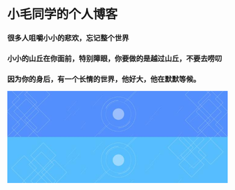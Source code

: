 # 小毛同学的个人博客
### 很多人咀嚼小小的悲欢，忘记整个世界
### 小小的山丘在你面前，特别障眼，你要做的是越过山丘，不要去唠叨
### 因为你的身后，有一个长情的世界，他好大，他在默默等候。
![](media/bg.jpg)
